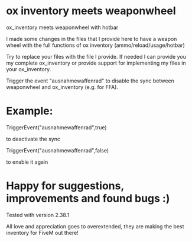 # ox inventory meets weaponwheel
ox_inventory meets weaponwheel with hotbar

I made some changes in the files that I provide here to have a weapon wheel with the full functions of ox inventory (ammo/reload/usage/hotbar)

Try to replace your files with the file I provide. If needed I can provide you my complete ox_inventory or provide support for implementing my files in your ox_inventory.

Trigger the event "ausnahmewaffenrad" to disable the sync between weaponwheel and ox_inventory (e.g. for FFA).

# Example:

TriggerEvent("ausnahmewaffenrad",true)

to deactivate the sync

TriggerEvent("ausnahmewaffenrad",false)

to enable it again

# Happy for suggestions, improvements and found bugs :)

Tested with version 2.38.1

All love and appreciation goes to overextended, they are making the best inventory for FiveM out there!
